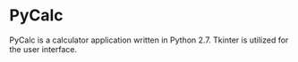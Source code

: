 # PyCalc
PyCalc is a calculator application written in Python 2.7.
Tkinter is utilized for the user interface.

